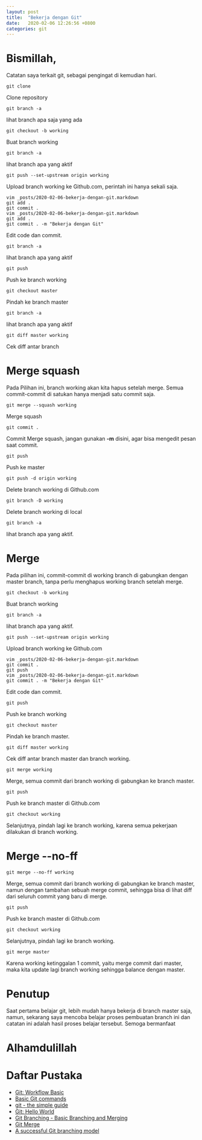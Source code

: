 ```yaml
---
layout: post
title:  "Bekerja dengan Git"
date:   2020-02-06 12:26:56 +0800
categories: git
---
```


# Bismillah,

Catatan saya terkait git, sebagai pengingat di kemudian hari.


```text
git clone
```

Clone repository

```text
git branch -a
```

lihat branch apa saja yang ada

```text
git checkout -b working
```

Buat branch working

```text
git branch -a
```

lihat branch apa yang aktif

```text
git push --set-upstream origin working
```

Upload branch working ke Github.com, perintah ini hanya sekali saja.


```text
vim _posts/2020-02-06-bekerja-dengan-git.markdown
git add .
git commit .
vim _posts/2020-02-06-bekerja-dengan-git.markdown
git add .
git commit . -m "Bekerja dengan Git"
```

Edit code dan commit.

```text
git branch -a
```
lihat branch apa yang aktif

```text
git push
```

Push ke branch working

```text
git checkout master
```

Pindah ke branch master

```text
git branch -a
```

lihat branch apa yang aktif

```text
git diff master working
```

Cek diff antar branch

# Merge squash

Pada Pilihan ini, branch working akan kita hapus setelah merge. Semua commit-commit
di satukan hanya menjadi satu commit saja.

```text
git merge --squash working
```

Merge squash

```text
git commit .
```

Commit Merge squash, jangan gunakan __-m__ disini, agar bisa mengedit
pesan saat commit.

```text
git push
```

Push ke master

```text
git push -d origin working
```

Delete branch working di Github.com

```text
git branch -D working
```

Delete branch working di local

```text
git branch -a
```

lihat branch apa yang aktif.


# Merge

Pada pilihan ini, commit-commit di working branch
di gabungkan dengan master branch, tanpa perlu menghapus working branch
setelah merge.

```text
git checkout -b working
```
Buat branch working

```text
git branch -a
```

lihat branch apa yang aktif.

```text
git push --set-upstream origin working
```

Upload branch working ke Github.com



```text
vim _posts/2020-02-06-bekerja-dengan-git.markdown
git commit .
git push
vim _posts/2020-02-06-bekerja-dengan-git.markdown
git commit . -m "Bekerja dengan Git"
```

Edit code dan commit.

```text
git push
```

Push ke branch working

```text
git checkout master
```

Pindah ke branch master.

```text
git diff master working
```

Cek diff antar branch master dan branch working.

```text
git merge working
```

Merge, semua commit dari branch working di gabungkan
ke branch master.

```text
git push
```

Push ke branch master di Github.com

```text
git checkout working
```

Selanjutnya, pindah lagi ke branch working, karena semua pekerjaan
dilakukan di branch working.

# Merge --no-ff

```text
git merge --no-ff working
```

Merge, semua commit dari branch working di gabungkan
ke branch master, namun dengan tambahan sebuah merge commit, sehingga
bisa di lihat diff dari seluruh commit yang baru di merge.

```text
git push
```

Push ke branch master di Github.com

```text
git checkout working
```

Selanjutnya, pindah lagi ke branch working.

```text
git merge master
```

Karena working ketinggalan 1 commit, yaitu merge commit dari master,
maka kita update lagi branch working sehingga balance dengan master.


# Penutup

Saat pertama belajar git, lebih mudah hanya bekerja di branch master
saja, namun, sekarang saya mencoba belajar proses pembuatan branch
ini dan catatan ini adalah hasil proses belajar tersebut.
Semoga bermanfaat

# Alhamdulillah


# Daftar Pustaka

-   [Git: Workflow Basic](https://github.com/endymuhardin/belajarGit/blob/master/workflow-basic.md)
-   [Basic Git commands](https://www.atlassian.com/git/tutorials/svn-to-git-prepping-your-team-migration#basic-git-commands)
-   [git - the simple guide](http://rogerdudler.github.io/git-guide/)
-   [Git: Hello World](https://guides.github.com/activities/hello-world/)
-   [Git Branching - Basic Branching and Merging](https://git-scm.com/book/en/v2/Git-Branching-Basic-Branching-and-Merging)
-   [Git Merge](https://www.atlassian.com/git/tutorials/using-branches/git-merge)
-   [A successful Git branching model](https://nvie.com/posts/a-successful-git-branching-model/)
